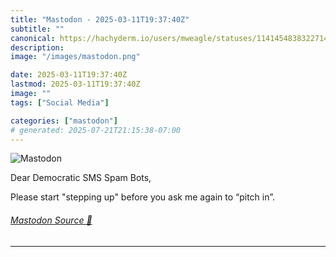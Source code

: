 ```yaml
---
title: "Mastodon - 2025-03-11T19:37:40Z"
subtitle: ""
canonical: https://hachyderm.io/users/mweagle/statuses/114145483832271479
description:
image: "/images/mastodon.png"

date: 2025-03-11T19:37:40Z
lastmod: 2025-03-11T19:37:40Z
image: ""
tags: ["Social Media"]

categories: ["mastodon"]
# generated: 2025-07-21T21:15:38-07:00
---
```

![Mastodon](/images/mastodon.png)

<p>Dear Democratic SMS Spam Bots,</p><p>Please start &quot;stepping up&quot; before you ask me again to “pitch in”.</p>


###### [Mastodon Source 🐘](https://hachyderm.io/@mweagle/114145483832271479)

___

